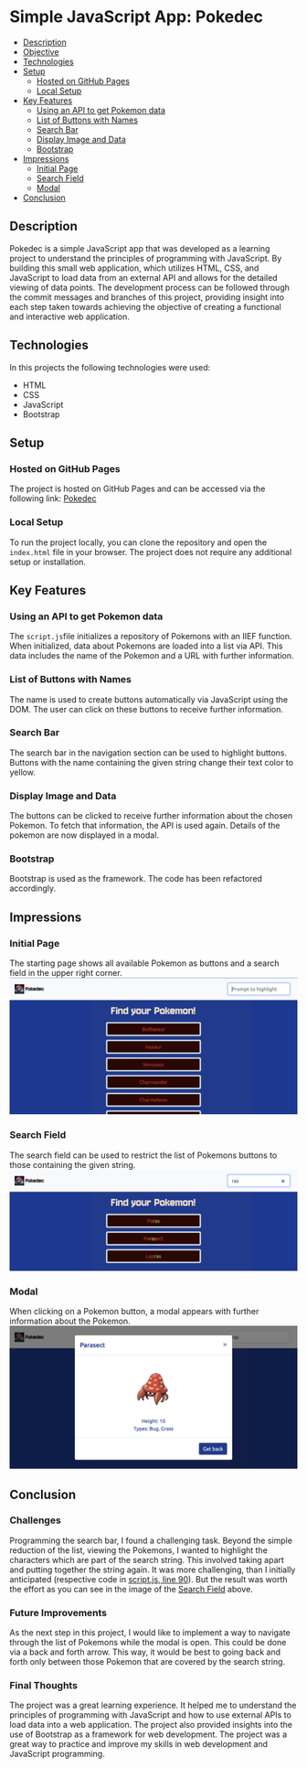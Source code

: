 # Simple JavaScript App: Pokedec

- [Description](#description)
- [Objective](#objective)
- [Technologies](#technologies)
- [Setup](#setup)
  * [Hosted on GitHub Pages](#hosted-on-github-pages)
  * [Local Setup](#local-setup)
- [Key Features](#key-features)
  * [Using an API to get Pokemon data](#using-an-api-to-get-pokemon-data)
  * [List of Buttons with Names](#list-of-buttons-with-names)
  * [Search Bar](#search-bar)
  * [Display Image and Data](#display-image-and-data)
  * [Bootstrap](#bootstrap)
- [Impressions](#impressions)
  * [Initial Page](#initial-page)
  * [Search Field](#search-field)
  * [Modal](#modal)
- [Conclusion](#conclusion)

## Description
Pokedec is a simple JavaScript app that was developed as a learning project to understand the principles of programming with JavaScript. By building this small web application, which utilizes HTML, CSS, and JavaScript to load data from an external API and allows for the detailed viewing of data points. The development process can be followed through the commit messages and branches of this project, providing insight into each step taken towards achieving the objective of creating a functional and interactive web application.

## Technologies
In this projects the following technologies were used:
- HTML
- CSS
- JavaScript
- Bootstrap

## Setup
### Hosted on GitHub Pages
The project is hosted on GitHub Pages and can be accessed via the following link: [Pokedec](https://otmarkirch.github.io/simple-js-app/)

### Local Setup
To run the project locally, you can clone the repository and open the `index.html` file in your browser. The project does not require any additional setup or installation.

## Key Features

### Using an API to get Pokemon data
The `script.js`file initializes a repository of Pokemons with an IIEF function. When initialized, data about Pokemons are loaded into a list via API. This data includes the name of the Pokemon and a URL with further information. 
### List of Buttons with Names
The name is used to create buttons automatically via JavaScript using the DOM. The user can click on these buttons to receive further information. 
### Search Bar
The search bar in the navigation section can be used to highlight buttons. Buttons with the name containing the given string change their text color to yellow.
### Display Image and Data
The buttons can be clicked to receive further information about the chosen Pokemon. To fetch that information, the API is used again. Details of the pokemon are now displayed in a modal.
### Bootstrap
Bootstrap is used as the framework. The code has been refactored accordingly.

## Impressions

### Initial Page
The starting page shows all available Pokemon as buttons and a search field in the upper right corner.
![Initial Page](./img/impressions/Pokedec1.png)

### Search Field
The search field can be used to restrict the list of Pokemons buttons to those containing the given string.
![Search Field](./img/impressions/Pokedec2.png)

### Modal
When clicking on a Pokemon button, a modal appears with further information about the Pokemon.
![Modal](./img/impressions/Pokedec3.png)

## Conclusion

### Challenges
Programming the search bar, I found a challenging task. Beyond the simple reduction of the list, viewing the Pokemons, I wanted to highlight the characters which are part of the search string. This involved taking apart and putting together the string again. It was more challenging, than I initially anticipated (respective code in [script.js, line 90](https://github.com/your-username/your-repo/blob/main/scripts.js#L90)). But the result was worth the effort as you can see in the image of the [Search Field](#search-field) above.

### Future Improvements
As the next step in this project, I would like to implement a way to navigate through the list of Pokemons while the modal is open. This could be done via a back and forth arrow. This way, it would be best to going back and forth only between those Pokemon that are covered by the search string.

### Final Thoughts
The project was a great learning experience. It helped me to understand the principles of programming with JavaScript and how to use external APIs to load data into a web application. The project also provided insights into the use of Bootstrap as a framework for web development. The project was a great way to practice and improve my skills in web development and JavaScript programming.